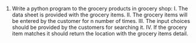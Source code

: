 1.	Write a python program to the grocery products in grocery shop:
I.	The data sheet is provided with the grocery items.
II.	The grocery items will be entered by the customer for n number of times.
III.	The input choices should be provided by the customers for searching it.
IV.	If the grocery item matches it should return the location with the grocery items detail.
